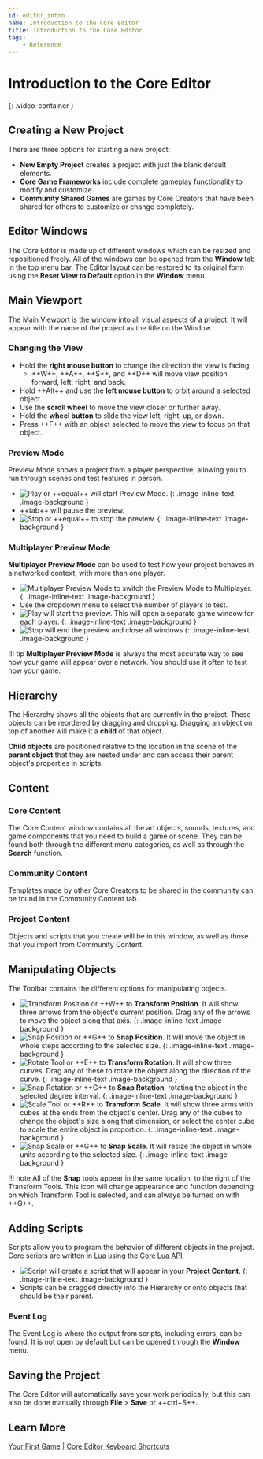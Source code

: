 ```yaml
---
id: editor_intro
name: Introduction to the Core Editor
title: Introduction to the Core Editor
tags:
    - Reference
---
```


# Introduction to the Core Editor

<lite-youtube videoid="TKOtPN9ujEE" playlabel="Introduction to the Core Editor"></lite-youtube>
{: .video-container }

## Creating a New Project

There are three options for starting a new project:

- **New Empty Project** creates a project with just the blank default elements.
- **Core Game Frameworks** include complete gameplay functionality to modify and customize.
- **Community Shared Games** are games by Core Creators that have been shared for others to customize or change completely.

## Editor Windows

The Core Editor is made up of different windows which can be resized and repositioned freely. All of the windows can be opened from the **Window** tab in the top menu bar. The Editor layout can be restored to its original form using the **Reset View to Default** option in the **Window** menu.

## Main Viewport

The Main Viewport is the window into all visual aspects of a project. It will appear with the name of the project as the title on the Window.

### Changing the View

- Hold the **right mouse button** to change the direction the view is facing.
    - ++W++, ++A++, ++S++, and ++D++ will move view position forward, left, right, and back.
- Hold ++Alt++ and use the **left mouse button** to orbit around a selected object.
- Use the **scroll wheel** to move the view closer or further away.
- Hold the **wheel button** to slide the view left, right, up, or down.
- Press ++F++ with an object selected to move the view to focus on that object.

### Preview Mode

Preview Mode shows a project from a player perspective, allowing you to run through scenes and test features in person.

- ![Play](../img/EditorManual/icons/Icon_Play.png) or ++equal++ will start Preview Mode.
{: .image-inline-text .image-background }
- ++tab++ will pause the preview.
- ![Stop](../img/EditorManual/icons/Icon_Stop.png) or ++equal++ to stop the preview.
{: .image-inline-text .image-background }

### Multiplayer Preview Mode

**Multiplayer Preview Mode** can be used to test how your project behaves in a networked context, with more than one player.

- ![Multiplayer Preview Mode](../img/EditorManual/icons/Icon_MultiplayerTest.png) to switch the Preview Mode to Multiplayer.
{: .image-inline-text .image-background }
- Use the dropdown menu to select the number of players to test.
- ![Play](../img/EditorManual/icons/Icon_Play.png) will start the preview. This will open a separate game window for each player.
{: .image-inline-text .image-background }
- ![Stop](../img/EditorManual/icons/Icon_Stop.png) will end the preview and close all windows
{: .image-inline-text .image-background }

!!! tip
    **Multiplayer Preview Mode** is always the most accurate way to see how your game will appear over a network. You should use it often to test how your game.

## Hierarchy

The Hierarchy shows all the objects that are currently in the project. These objects can be reordered by dragging and dropping. Dragging an object on top of another will make it a **child** of that object.

**Child objects** are positioned relative to the location in the scene of the **parent object** that they are nested under and can access their parent object's properties in scripts.

## Content

### Core Content

The Core Content window contains all the art objects, sounds, textures, and game components that you need to build a game or scene. They can be found both through the different menu categories, as well as through the **Search** function.

### Community Content

Templates made by other Core Creators to be shared in the community can be found in the Community Content tab.

### Project Content

Objects and scripts that you create will be in this window, as well as those that you import from Community Content.

## Manipulating Objects

The Toolbar contains the different options for manipulating objects.

- ![Transform Position](../img/EditorManual/icons/Icon_TransformPosition.png) or ++W++ to **Transform Position**. It will show three arrows from the object's current position. Drag any of the arrows to move the object along that axis.
{: .image-inline-text .image-background }
- ![Snap Position](../img/EditorManual/icons/Icon_SnapPosition.png) or ++G++ to **Snap Position**. It will move the object in whole steps according to the selected size.
{: .image-inline-text .image-background }
- ![Rotate Tool](../img/EditorManual/icons/Icon_TransformRotation.png) or ++E++ to **Transform Rotation**. It will show three curves. Drag any of these to rotate the object along the direction of the curve.
{: .image-inline-text .image-background }
- ![Snap Rotation](../img/EditorManual/icons/Icon_SnapRotation.png) or ++G++ to **Snap Rotation**, rotating the object in the selected degree interval.
{: .image-inline-text .image-background }
- ![Scale Tool](../img/EditorManual/icons/Icon_TransformScale.png) or ++R++ to **Transform Scale**. It will show three arms with cubes at the ends from the object's center. Drag any of the cubes to change the object's size along that dimension, or select the center cube to scale the entire object in proportion.
{: .image-inline-text .image-background }
- ![Snap Scale](../img/EditorManual/icons/Icon_SnapScale.png) or ++G++ to **Snap Scale**. It will resize the object in whole units according to the selected size.
{: .image-inline-text .image-background }

!!! note
    All of the **Snap** tools appear in the same location, to the right of the Transform Tools. This icon will change appearance and function depending on which Transform Tool is selected, and can always be turned on with ++G++.

## Adding Scripts

Scripts allow you to program the behavior of different objects in the project. Core scripts are written in [Lua](https://www.lua.org/manual/5.3/) using the [Core Lua API](../api/index.md).

- ![Script](../img/EditorManual/icons/Icon_Script.png) will create a script that will appear in your **Project Content**.
{: .image-inline-text .image-background }
- Scripts can be dragged directly into the Hierarchy or onto objects that should be their parent.

### Event Log

The Event Log is where the output from scripts, including errors, can be found. It is not open by default but can be opened through the **Window** menu.

## Saving the Project

The Core Editor will automatically save your work periodically, but this can also be done manually through **File** > **Save** or ++ctrl+S++.

## Learn More

[Your First Game](my_first_multiplayer_game.md) | [Core Editor Keyboard Shortcuts](editor_keybindings.md)
